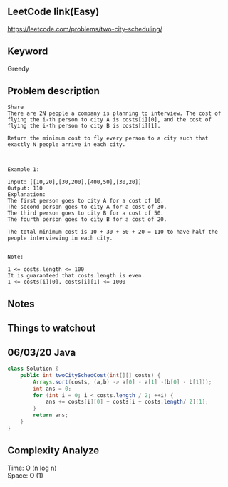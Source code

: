 ## LeetCode link(Easy)
https://leetcode.com/problems/two-city-scheduling/

## Keyword
Greedy

## Problem description
```
Share
There are 2N people a company is planning to interview. The cost of flying the i-th person to city A is costs[i][0], and the cost of flying the i-th person to city B is costs[i][1].

Return the minimum cost to fly every person to a city such that exactly N people arrive in each city.

 

Example 1:

Input: [[10,20],[30,200],[400,50],[30,20]]
Output: 110
Explanation: 
The first person goes to city A for a cost of 10.
The second person goes to city A for a cost of 30.
The third person goes to city B for a cost of 50.
The fourth person goes to city B for a cost of 20.

The total minimum cost is 10 + 30 + 50 + 20 = 110 to have half the people interviewing in each city.
 

Note:

1 <= costs.length <= 100
It is guaranteed that costs.length is even.
1 <= costs[i][0], costs[i][1] <= 1000
```



## Notes


## Things to watchout

## 06/03/20 Java

```java
class Solution {
    public int twoCitySchedCost(int[][] costs) {
        Arrays.sort(costs, (a,b) -> a[0] - a[1] -(b[0] - b[1]));
        int ans = 0;
        for (int i = 0; i < costs.length / 2; ++i) {
            ans += costs[i][0] + costs[i + costs.length/ 2][1];
        }
        return ans;
    }
}

```
## Complexity Analyze
Time: O (n log n)      \
Space: O (1)